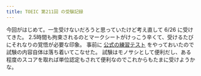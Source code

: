 ```yaml
---
title: TOEIC 第211回 の受験記録
---
```


今回がはじめて。一生受けないだろうと思っていたけど考え直して 6/26 に受けてきた。
2.5時間も拘束されるのとマークシートがけっこう辛くて、受けるたびにそれなりの覚悟が必要な印象。
事前に [公式の練習テスト](http://www.amazon.co.jp/gp/product/4906033482/ref=as_li_qf_sp_asin_tl?ie=UTF8&camp=247&creative=1211&creativeASIN=4906033482&linkCode=as2&tag=hibariya-22) をやっておいたので試験の内容自体は落ち着いてこなせた。
試験はモノサシとして便利だし、ある程度のスコアを取れば単位認定もされて便利なのでこれからもたまに受けようかな。
